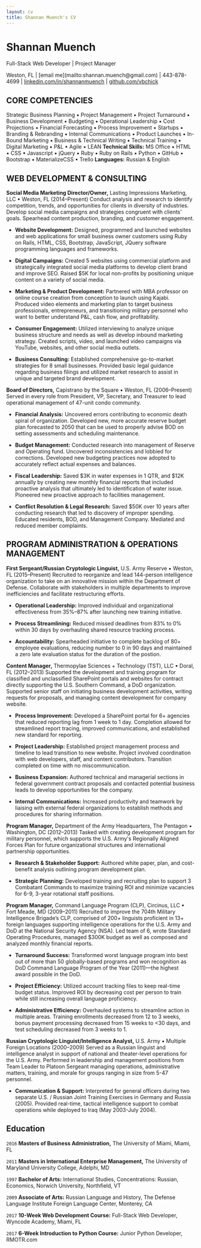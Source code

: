 ```yaml
---
layout: cv
title: Shannan Muench's CV
---
```

# Shannan Muench
Full-Stack Web Developer | Project Manager

<div id="webaddress">
  Weston, FL | [email me](mailto:shannan.muench@gmail.com) | 443-878-4699 | <a href="https://www.linkedin.com/in/shannanmuench/">linkedin.com/in/shannanmuench</a> | <a href="https://github.com/vbchick712/">github.com/vbchick</a>
</div>


## CORE COMPETENCIES ##

Strategic Business Planning ▪ Project Management ▪ Project Turnaround ▪ Business Development ▪ Budgeting ▪ Operational Leadership ▪ Cost Projections ▪ Financial Forecasting ▪ Process Improvement ▪ Startups ▪ Branding & Rebranding ▪ Internal Communications ▪ Product Launches ▪ In-Bound Marketing ▪ Business & Technical Writing ▪ Technical Training ▪ Digital Marketing ▪ P&L ▪ Agile ▪ LEAN
__Technical Skills:__ MS Office ▪ HTML ▪ CSS ▪ Javascript ▪ jQuery ▪ Ruby ▪ Ruby on Rails ▪ Python ▪ GitHub ▪ Bootstrap ▪ MaterializeCSS ▪ Trello 
__Languages:__ Russian & English

## WEB DEVELOPMENT & CONSULTING ##

__Social Media Marketing Director/Owner,__ Lasting Impressions Marketing, LLC ▪ Weston, FL (2014–Present)
Conduct analysis and research to identify competition, trends, and opportunities for clients in diversity of industries. Develop social media campaigns and strategies congruent with clients' goals. Spearhead content production, branding, and customer engagement.

* __Website Development:__ Designed, programmed and launched websites and web applications for small business owner customers using Ruby on Rails, HTML, CSS, Bootstrap, JavaScript, JQuery software programming languages and frameworks.

* __Digital Campaigns:__ Created 5 websites using commercial platform and strategically integrated social media platforms to develop client brand and improve SEO. Raised $5K for local non-profits by positioning unique content on a variety of social media.

* __Marketing & Product Development:__ Partnered with MBA professor on online course creation from conception to launch using Kajabi. Produced video elements and marketing plan to target business professionals, entrepreneurs, and transitioning military personnel who want to better understand P&L, cash flow, and profitability.

* __Consumer Engagement:__ Utilized interviewing to analyze unique business structure and needs as well as develop inbound marketing strategy. Created scripts, video, and launched video campaigns via YouTube, websites, and other social media outlets.

* __Business Consulting:__ Established comprehensive go-to-market strategies for 8 small businesses. Provided basic legal guidance regarding business filings and utilized market research to assist in unique and targeted brand development.

__Board of Directors,__ Capistrano by the Square ▪ Weston, FL (2006–Present)
Served in every role from President, VP, Secretary, and Treasurer to lead operational management of 47-unit condo community.

* __Financial Analysis:__ Uncovered errors contributing to economic death spiral of organization. Developed new, more accurate reserve budget plan forecasted to 2050 that can be used to properly advise BOD on setting assessments and scheduling maintenance.

* __Budget Management:__ Conducted research into management of Reserve and Operating fund. Uncovered inconsistencies and lobbied for corrections. Developed new budgeting practices now adopted to accurately reflect actual expenses and balances.

* __Fiscal Leadership:__ Saved $3K in water expenses in 1 QTR, and $12K annually by creating new monthly financial reports that included proactive analysis that ultimately led to identification of water issue. Pioneered new proactive approach to facilities management.

* __Conflict Resolution & Legal Research:__ Saved $50K over 10 years after conducting research that led to discovery of improper spending. Educated residents, BOD, and Management Company. Mediated and reduced member complaints.

## PROGRAM ADMINISTRATION & OPERATIONS MANAGEMENT ##

__First Sergeant/Russian Cryptologic Linguist,__ U.S. Army Reserve ▪ Weston, FL (2015–Present)
Recruited to reorganize and lead 144-person intelligence organization to take on an innovative mission within the Department of Defense. Collaborate with stakeholders in multiple departments to improve inefficiencies and facilitate restructuring efforts. 

* __Operational Leadership:__ Improved individual and organizational effectiveness from 35%–87% after launching new training initiative.

* __Process Streamlining:__ Reduced missed deadlines from 83% to 0% within 30 days by overhauling shared resource tracking process.

* __Accountability:__ Spearheaded initiative to complete backlog of 80+ employee evaluations, reducing number to 0 in 90 days and maintained a zero late evaluation status for the duration of the postion. 

__Content Manager,__ Thermopylae Sciences + Technology (TST), LLC ▪ Doral, FL (2012–2013)
Supported the development and training program for classified and unclassified SharePoint portals and websites for contract directly supporting the U.S. Southern Command, a DoD organization. Supported senior staff on initiating business development activities, writing requests for proposals, and managing content development for company website.

* __Process Improvement:__ Developed a SharePoint portal for 6+ agencies that reduced reporting lag from 1 week to 1 day. Completion allowed for streamlined report tracing, improved communications, and established new standard for reporting.

* __Project Leadership:__ Established project management process and timeline to lead transition to new website. Project involved coordination with web developers, staff, and content contributors. Transition completed on time with no miscommunication.

* __Business Expansion:__ Authored technical and managerial sections in federal government contract proposals and contacted potential business leads to develop opportunities for the company.

* __Internal Communications:__ Increased productivity and teamwork by liaising with external federal organizations to establish methods and procedures for sharing information.

__Program Manager,__ Department of the Army Headquarters, The Pentagon ▪ Washington, DC (2012–2013)
Tasked with creating development program for military personnel, which supports the U.S. Army's Regionally Aligned Forces Plan for future organizational structures and international partnership opportunities.

* __Research & Stakeholder Support:__ Authored white paper, plan, and cost-benefit analysis outlining program development plan. 

* __Strategic Planning:__ Developed training and recruiting plan to support 3 Combatant Commands to maximize training ROI and minimize vacancies for 6-9, 3-year rotational staff positions. 

__Program Manager,__ Command Language Program (CLP), Circinus, LLC ▪ Fort Meade, MD (2009–2011)
Recruited to improve the 704th Military Intelligence Brigade’s CLP, comprised of 200+ linguists proficient in 13+ foreign languages supporting intelligence operations for the U.S. Army and DoD at the National Security Agency (NSA). Led team of 6, wrote Standard Operating Procedures, managed $300K budget as well as composed and analyzed monthly financial reports.

* __Turnaround Success:__ Transformed worst language program into best out of more than 50 globally-based programs and won recognition as DoD Command Language Program of the Year (2011)—the highest award possible in the DoD. 

* __Project Efficiency:__ Utilized account tracking files to keep real-time budget status. Improved ROI by decreasing cost per person to train while still increasing overall language proficiency.

* __Administrative Efficiency:__  Overhauled systems to streamline action in multiple areas. Training enrollments decreased from 12 to 3 weeks, bonus payment processing decreased from 15 weeks to <30 days, and test scheduling decreased from 3 weeks to 1.

__Russian Cryptologic Linguist/Intelligence Analyst,__ U.S. Army ▪ Multiple Foreign Locations (2000–2009)
Served as a Russian linguist and intelligence analyst in support of national and theater-level operations for the U.S. Army. Performed in leadership and management positions from Team Leader to Platoon Sergeant managing operations, administrative matters, training, and morale for groups ranging in size from 5-47 personnel. 

* __Communication & Support:__ Interpreted for general officers during two separate U.S. / Russian Joint Training Exercises in Germany and Russia (2005). Provided real-time, tactical intelligence support to combat operations while deployed to Iraq (May 2003-July 2004).

## Education ##

`2016`
__Masters of Business Administration,__ The University of Miami, Miami, FL

`2011`
__Masters in International Enterprise Management,__ The University of Maryland University College, Adelphi, MD

`1997`
__Bachelor of Arts:__ International Studies, Concentrations: Russian, Economics, Norwich University, Northfield, VT

`2009`
__Associate of Arts:__ Russian Language and History, The Defense Language Institute Foreign Language Center, Monterey, CA

`2017`
__10-Week Web Development Course:__ Full-Stack Web Developer, Wyncode Academy, Miami, FL

`2017`
__6-Week Introduction to Python Course:__ Junior Python Developer, RMOTR.com

<!-- ### Footer

Last updated: November 2017 -->


